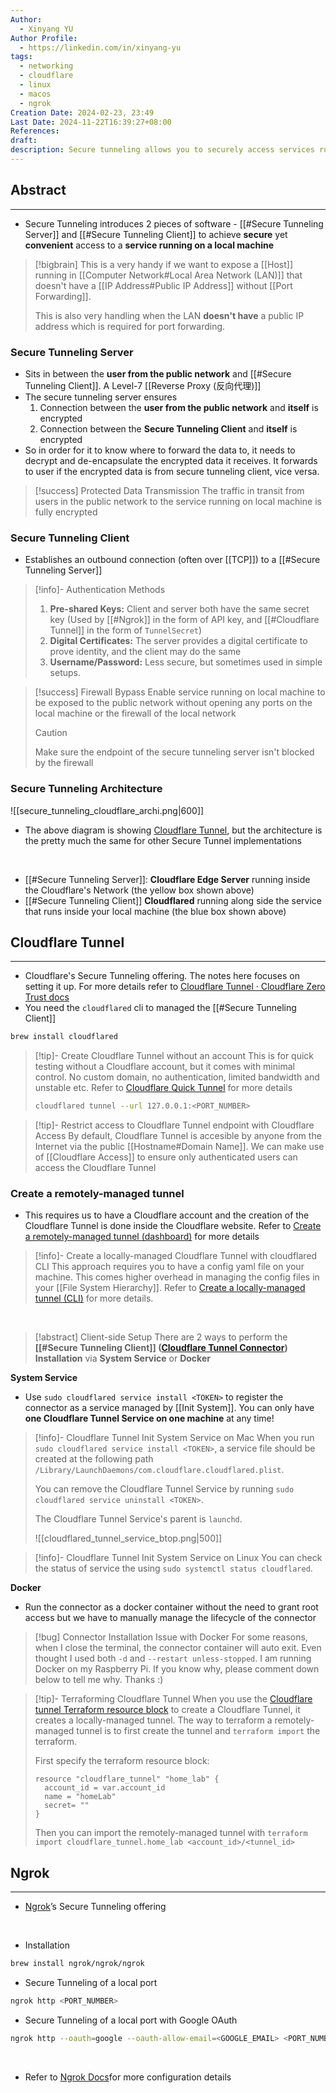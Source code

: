 ```yaml
---
Author:
  - Xinyang YU
Author Profile:
  - https://linkedin.com/in/xinyang-yu
tags:
  - networking
  - cloudflare
  - linux
  - macos
  - ngrok
Creation Date: 2024-02-23, 23:49
Last Date: 2024-11-22T16:39:27+08:00
References: 
draft: 
description: Secure tunneling allows you to securely access services running on your local machine from the public internet without needing a public IP address or port forwarding, using tools like Cloudflare Tunnel or Ngrok. This is achieved by creating an encrypted connection between your local machine and a server in the public network, which acts as a reverse proxy and forwards traffic to your local service.
---
```

## Abstract
---
- Secure Tunneling introduces 2 pieces of software - [[#Secure Tunneling Server]]  and [[#Secure Tunneling Client]] to achieve **secure** yet **convenient** access to a **service running on a local machine**

>[!bigbrain]
> This is a very handy if we want to expose a [[Host]] running in [[Computer Network#Local Area Network (LAN)]] that doesn't have a [[IP Address#Public IP Address]] without [[Port Forwarding]].
> 
> This is also very handling when the LAN **doesn't have** a public IP address which is required for port forwarding.
### Secure Tunneling Server
- Sits in between the **user from the public network** and [[#Secure Tunneling Client]]. A Level-7 [[Reverse Proxy (反向代理)]]
- The secure tunneling server ensures
	1. Connection between the **user from the public network** and **itself** is encrypted
	2. Connection between the **Secure Tunneling Client** and **itself** is encrypted
- So in order for it to know where to forward the data to, it needs to decrypt and de-encapsulate the encrypted data it receives. It forwards to user if the encrypted data is from secure tunneling client, vice versa.

>[!success] Protected Data Transmission
> The traffic in transit from users in the public network to the service running on local machine is fully encrypted

### Secure Tunneling Client
- Establishes an outbound connection (often over [[TCP]]) to a [[#Secure Tunneling Server]]

>[!info]- Authentication Methods
> 1. **Pre-shared Keys:** Client and server both have the same secret key (Used by [[#Ngrok]] in the form of API key, and [[#Cloudflare Tunnel]] in the form of `TunnelSecret`)
> 2. **Digital Certificates:** The server provides a digital certificate to prove identity, and the client may do the same
> 3. **Username/Password:** Less secure, but sometimes used in simple setups.


>[!success] Firewall Bypass
> Enable service running on local machine to be exposed to the public network without opening any ports on the local machine or the firewall of the local network
>>[!caution]
>> Make sure the endpoint of the secure tunneling server isn't blocked by the firewall



### Secure Tunneling Architecture

![[secure_tunneling_cloudflare_archi.png|600]]

- The above diagram is showing [Cloudflare Tunnel](https://developers.cloudflare.com/cloudflare-one/connections/connect-networks/), but the architecture is the pretty much the same for other Secure Tunnel implementations
</br>

- [[#Secure Tunneling Server]]: **Cloudflare Edge Server** running inside the Cloudflare's Network (the yellow box shown above)
- [[#Secure Tunneling Client]] **Cloudflared** running along side the service that runs inside your local machine (the blue box shown above)


## Cloudflare Tunnel
---
- Cloudflare's Secure Tunneling offering. The notes here focuses on setting it up. For more details refer to [Cloudflare Tunnel · Cloudflare Zero Trust docs](https://developers.cloudflare.com/cloudflare-one/connections/connect-networks/)
- You need the `cloudflared` cli to managed the [[#Secure Tunneling Client]]
```bash
brew install cloudflared
```

>[!tip]- Create Cloudflare Tunnel without an account
> This is for quick testing without a Cloudflare account, but it comes with minimal control. No custom domain, no authentication, limited bandwidth and unstable etc. Refer to [Cloudflare Quick Tunnel](https://developers.cloudflare.com/cloudflare-one/connections/connect-networks/do-more-with-tunnels/trycloudflare/) for more details
> 
> ```bash title="Secure Tunneling of a local port"
> cloudflared tunnel --url 127.0.0.1:<PORT_NUMBER>
> ```

>[!tip]- Restrict access to Cloudflare Tunnel endpoint with Cloudflare Access
> By default, Cloudflare Tunnel is accesible by anyone from the Internet via the public [[Hostname#Domain Name]]. We can make use of [[Cloudflare Access]] to ensure only authenticated users can access the Cloudflare Tunnel


### Create a remotely-managed tunnel
- This requires us to have a Cloudflare account and the creation of the Cloudflare Tunnel is done inside the Cloudflare website. Refer to [Create a remotely-managed tunnel (dashboard)](https://developers.cloudflare.com/cloudflare-one/connections/connect-networks/get-started/create-remote-tunnel/) for more details

>[!info]- Create a locally-managed Cloudflare Tunnel with cloudflared CLI
> This approach requires you to have a config yaml file on your machine. This comes higher overhead in managing the config files in your [[File System Hierarchy]]. Refer to [Create a locally-managed tunnel (CLI)](https://developers.cloudflare.com/cloudflare-one/connections/connect-networks/get-started/create-local-tunnel/) for more details.

</br>

>[!abstract] Client-side Setup
> There are 2 ways to perform the **[[#Secure Tunneling Client]] ([Cloudflare Tunnel Connector](https://developers.cloudflare.com/cloudflare-one/connections/connect-networks/get-started/tunnel-useful-terms/#connector)) Installation** via **System Service** or **Docker**

**System Service** 
- Use `sudo cloudflared service install <TOKEN>` to register the connector as a service managed by [[Init System]]. You can only have **one Cloudflare Tunnel Service on one machine** at any time!


>[!info]- Cloudflare Tunnel Init System Service on Mac
> When you run `sudo cloudflared service install <TOKEN>`, a service file should be created at the following path `/Library/LaunchDaemons/com.cloudflare.cloudflared.plist`.
> 
> You can remove the Cloudflare Tunnel Service by running `sudo cloudflared service uninstall <TOKEN>`.
> 
> The Cloudflare Tunnel Service's parent is `launchd`.
> 
> ![[cloudflared_tunnel_service_btop.png|500]]

>[!info]- Cloudflare Tunnel Init System Service on Linux
> You can check the status of service the using `sudo systemctl status cloudflared`.


**Docker** 
- Run the connector as a docker container without the need to grant root access but we have to manually manage the lifecycle of the connector

>[!bug] Connector Installation Issue with Docker
> For some reasons, when I close the terminal, the connector container will auto exit. Even thought I used both `-d` and `--restart unless-stopped`. I am running Docker on my Raspberry Pi. If you know why, please comment down below to tell me why. Thanks :)

>[!tip]- Terraforming Cloudflare Tunnel
> When you use the [Cloudflare tunnel Terraform resource block](https://registry.terraform.io/providers/cloudflare/cloudflare/latest/docs/resources/tunnel) to create a Cloudflare Tunnel, it creates a locally-managed tunnel. The way to terraform a remotely-managed tunnel is to first create the tunnel and `terraform import` the terraform.
> 
> First specify the terraform resource block:
> ```hcl
> resource "cloudflare_tunnel" "home_lab" {
>   account_id = var.account_id
>   name = "homeLab"
>   secret= ""
> }
> ```
> 
> Then you can import the remotely-managed tunnel with `terraform import cloudflare_tunnel.home_lab <account_id>/<tunnel_id>`






## Ngrok
---
- [Ngrok](https://ngrok.com/)’s Secure Tunneling offering
</br>

- Installation
```bash
brew install ngrok/ngrok/ngrok
```

- Secure Tunneling of a local port
```bash 
ngrok http <PORT_NUMBER>
```

- Secure Tunneling of a local port with Google OAuth
```bash 
ngrok http --oauth=google --oauth-allow-email=<GOOGLE_EMAIL> <PORT_NUMBER>
```
</br>

- Refer to [Ngrok Docs](https://ngrok.com/docs/getting-started/)for more configuration details
